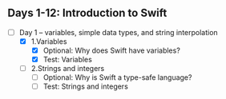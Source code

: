 
## Days 1-12: Introduction to Swift
+ [ ] Day 1 – variables, simple data types, and string interpolation
    + [x] 1.Variables
        + [x] Optional: Why does Swift have variables?
        + [x] Test: Variables
    + [ ] 2.Strings and integers
        + [ ] Optional: Why is Swift a type-safe language?
        + [ ] Test: Strings and integers
